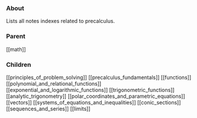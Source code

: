 ### About
Lists all notes indexes related to precalculus.

### Parent
[[math]]

### Children
[[principles_of_problem_solving]]
[[precalculus_fundamentals]]
[[functions]]
[[polynomial_and_relational_functions]]
[[exponential_and_logarithmic_functions]]
[[trigonometric_functions]]
[[analytic_trigonometry]]
[[polar_coordinates_and_parametric_equations]]
[[vectors]]
[[systems_of_equations_and_inequalities]]
[[conic_sections]]
[[sequences_and_series]]
[[limits]]